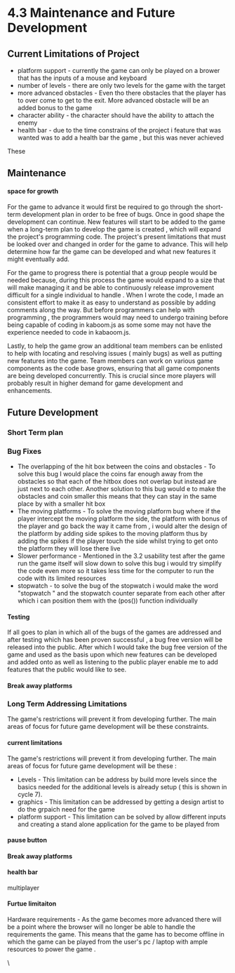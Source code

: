 # 4.3 Maintenance and Future Development

## Current Limitations of Project

* platform support - currently the game can only be played on a brower that has the inputs of a mouse and keyboard
* number of levels - there are only two levels for the game with the target&#x20;
* more advanced obstacles - Even tho there obstacles that the player has to over come to get to the exit. More advanced obstacle will be an added bonus to the game&#x20;
* character ability - the character should have the ability to attach the enemy&#x20;
* health bar - due to the time constrains of the project i feature that was wanted was to add a health bar the game , but this was never achieved&#x20;

These&#x20;

## Maintenance



#### space for growth&#x20;

For the game to advance it would first be required to go through the short-term development plan in order to be free of bugs. Once in good shape the development can continue. New features will start to be added to the game when a long-term plan to develop the game is created , which will expand the project's programming code. The project's present limitations that must be looked over and changed in order for the game to advance. This will help determine how far the game can be developed and what new features it might eventually add.

&#x20;For the game to progress there is potential that a group people would be needed because, during this process the game would expand to a size that will make managing it and be able to continuously  release improvement   difficult for a single individual to handle . When I wrote the code, I made an consistent effort to make it as easy to understand as possible by adding comments along the way. But before programmers  can help with programming , the programmers would  may need to undergo training before being capable of coding in kaboom.js  as some some may not have the experience needed to code in kabaoom.js.

Lastly, to help the game grow an additional team members can be enlisted to help with locating and resolving issues ( mainly bugs) as well as putting new features into the game. Team members can work on various game components as the code base grows, ensuring that all game components are being developed concurrently. This is crucial since more players will probably result in higher demand for game development and enhancements.&#x20;

## Future Development

### Short Term plan&#x20;

### Bug Fixes&#x20;

* The overlapping of the hit box between the coins and obstacles - To solve this bug I would place the coins far enough away from the obstacles so that each of the hitbox does not overlap but instead are just next to each other. Another solution to this bug would e to make the obstacles and coin smaller this means that they can stay in the same place by with a smaller hit box
* The moving platforms - To solve the moving platform bug where if the player intercept the moving platform the side, the platform with bonus of the player and go back the way it came from , i would alter the design of the platform by adding side spikes to the moving platform thus by adding the spikes if the player touch the side whilst trying to get onto the platform they will lose there live
* Slower performance - Mentioned in the 3.2 usability test after the game run the game itself will slow down to solve this bug i would try simplify the code even more so it takes less time for the computer to run the code with its limited resources
* stopwatch - to solve the bug of the stopwatch i would make the word "stopwatch " and the stopwatch counter  separate from each other after which i can position them with the (pos()) function individually

#### &#x20;Testing

If all goes to plan in which all of the bugs of the games are addressed and after testing which has been proven successful , a bug free version will be released into the public. After which I would take the bug free version of the game and used  as the basis upon which new features can be developed and added onto as well as listening to the public player enable me to add features that the public would like to see.

#### Break away platforms



####





### Long Term  Addressing Limitations

The game's restrictions will prevent it from developing further. The main areas of focus for future game development will be these constraints.

#### current limitations

The game's restrictions will prevent it from developing further. The main areas of focus for future game development will be these :

* Levels - This limitation can be address by build more levels since the basics needed for the additional levels is already setup ( this is shown in cycle 7).
* graphics - This limitation can be addressed by getting a design artist to do  the grpaich need for the game&#x20;
* platform support - This limitation can be solved by allow different inputs and creating a stand alone application for the game to be played from&#x20;



#### pause button&#x20;

#### Break away platforms



#### health bar

multiplayer



#### Furtue limitaiton&#x20;



Hardware  requirements - As the game becomes more advanced there will be a point where the browser will no longer be able to handle the requirements the game. This means that the game has to become offline in which the game can be played from the user's pc / laptop with ample resources to power the game .

\




